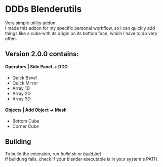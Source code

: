 # DDDs Blenderutils

Very simple utility addon.  
I made this addon for my specific personal workflow, so I can quickly add things like a cube with its origin on its bottom face, which I have to do very often.

## Version 2.0.0 contains:
#### Operators | Side Panel -> DDD
* Quick Bevel
* Quick Mirror
* Array 1D
* Array 2D
* Array 3D

#### Objects | Add Object -> Mesh
* Bottom Cube
* Corner Cube

## Building
To build the extension, run *build.sh* or *build.bat*  
If buildung fails, check if your blender executable is in your system's PATH.
